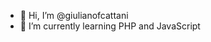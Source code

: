 - 👋 Hi, I’m @giulianofcattani
- 🌱 I’m currently learning PHP and JavaScript

<!---
giulianofcattani/giulianofcattani is a ✨ special ✨ repository because its `README.md` (this file) appears on your GitHub profile.
You can click the Preview link to take a look at your changes.
--->
